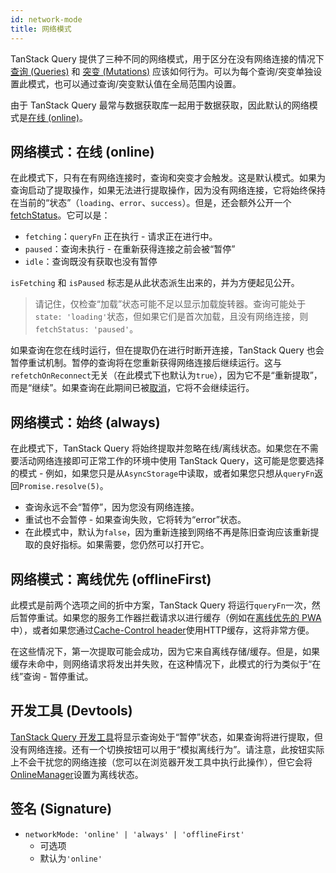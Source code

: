 ```yaml
---
id: network-mode
title: 网络模式
---
```


TanStack Query 提供了三种不同的网络模式，用于区分在没有网络连接的情况下 [查询 (Queries)](../guides/queries) 和 [突变 (Mutations)](../guides/mutations) 应该如何行为。可以为每个查询/突变单独设置此模式，也可以通过查询/突变默认值在全局范围内设置。

由于 TanStack Query 最常与数据获取库一起用于数据获取，因此默认的网络模式是[在线 (online)](#network-mode-online)。

## 网络模式：在线 (online)

在此模式下，只有在有网络连接时，查询和突变才会触发。这是默认模式。如果为查询启动了提取操作，如果无法进行提取操作，因为没有网络连接，它将始终保持在当前的“状态”（`loading`、`error`、`success`）。但是，还会额外公开一个[fetchStatus](../guides/queries#fetchstatus)。它可以是：

- `fetching`：`queryFn` 正在执行 - 请求正在进行中。
- `paused`：查询未执行 - 在重新获得连接之前会被“暂停”
- `idle`：查询既没有获取也没有暂停

`isFetching` 和 `isPaused` 标志是从此状态派生出来的，并为方便起见公开。

> 请记住，仅检查“加载”状态可能不足以显示加载旋转器。查询可能处于`state: 'loading'`状态，但如果它们是首次加载，且没有网络连接，则`fetchStatus: 'paused'`。

如果查询在您在线时运行，但在提取仍在进行时断开连接，TanStack Query 也会暂停重试机制。暂停的查询将在您重新获得网络连接后继续运行。这与`refetchOnReconnect`无关（在此模式下也默认为`true`），因为它不是“重新提取”，而是“继续”。如果查询在此期间已被[取消](../guides/query-cancellation)，它将不会继续运行。

## 网络模式：始终 (always)

在此模式下，TanStack Query 将始终提取并忽略在线/离线状态。如果您在不需要活动网络连接即可正常工作的环境中使用 TanStack Query，这可能是您要选择的模式 - 例如，如果您只是从`AsyncStorage`中读取，或者如果您只想从`queryFn`返回`Promise.resolve(5)`。

- 查询永远不会“暂停”，因为您没有网络连接。
- 重试也不会暂停 - 如果查询失败，它将转为“error”状态。
- 在此模式中，默认为`false`，因为重新连接到网络不再是陈旧查询应该重新提取的良好指标。如果需要，您仍然可以打开它。

## 网络模式：离线优先 (offlineFirst)

此模式是前两个选项之间的折中方案，TanStack Query 将运行`queryFn`一次，然后暂停重试。如果您的服务工作器拦截请求以进行缓存（例如在[离线优先的 PWA](https://developer.mozilla.org/en-US/docs/Web/Progressive_web_apps/Offline_Service_workers)中），或者如果您通过[Cache-Control header](https://developer.mozilla.org/en-US/docs/Web/HTTP/Caching#the_cache-control_header)使用HTTP缓存，这将非常方便。

在这些情况下，第一次提取可能会成功，因为它来自离线存储/缓存。但是，如果缓存未命中，则网络请求将发出并失败，在这种情况下，此模式的行为类似于“在线”查询 - 暂停重试。

## 开发工具 (Devtools)

[TanStack Query 开发工具](../devtools)将显示查询处于“暂停”状态，如果查询将进行提取，但没有网络连接。还有一个切换按钮可以用于“模拟离线行为”。请注意，此按钮实际上不会干扰您的网络连接（您可以在浏览器开发工具中执行此操作），但它会将[OnlineManager](../reference/onlineManager)设置为离线状态。

## 签名 (Signature)

- `networkMode: 'online' | 'always' | 'offlineFirst'`
  - 可选项
  - 默认为`'online'`
